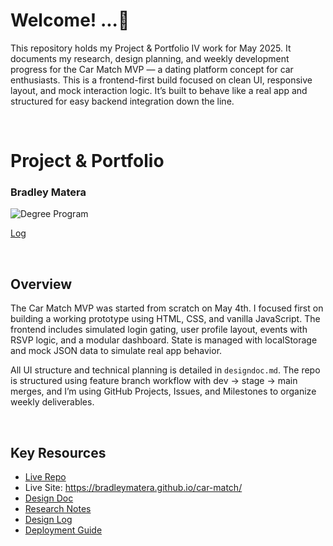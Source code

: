 # Welcome! ...🚀 

This repository holds my Project & Portfolio IV work for May 2025. It documents my research, design planning, and weekly development progress for the Car Match MVP — a dating platform concept for car enthusiasts. This is a frontend-first build focused on clean UI, responsive layout, and mock interaction logic. It’s built to behave like a real app and structured for easy backend integration down the line.

<br>

# Project & Portfolio  
### Bradley Matera  

![Degree Program](https://img.shields.io/badge/degree-web%20development-blue.svg)

[Log](./docs/log.md)

<br>

## Overview

The Car Match MVP was started from scratch on May 4th. I focused first on building a working prototype using HTML, CSS, and vanilla JavaScript. The frontend includes simulated login gating, user profile layout, events with RSVP logic, and a modular dashboard. State is managed with localStorage and mock JSON data to simulate real app behavior.

All UI structure and technical planning is detailed in `designdoc.md`. The repo is structured using feature branch workflow with dev → stage → main merges, and I’m using GitHub Projects, Issues, and Milestones to organize weekly deliverables.

<br>

## Key Resources

- [Live Repo](https://github.com/BradleyMatera/car-match)
- Live Site: https://bradleymatera.github.io/car-match/
- [Design Doc](https://github.com/BradleyMatera/car-match/blob/main/car-match-mvp/designdoc.md)
- [Research Notes](./docs/research)
- [Design Log](https://github.com/BradleyMatera/car-match/blob/main/docs/designs/README.md)
 - [Deployment Guide](./docs/DEPLOYMENT.md)
